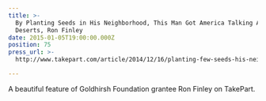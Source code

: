 ```yaml
---
title: >-
  By Planting Seeds in His Neighborhood, This Man Got America Talking About Food
  Deserts, Ron Finley
date: 2015-01-05T19:00:00.000Z
position: 75
press_url: >-
  http://www.takepart.com/article/2014/12/16/planting-few-seeds-his-neighborhood-man-launched-nationwide-conversation-about

---
```




A beautiful feature of Goldhirsh Foundation grantee Ron Finley on TakePart.

